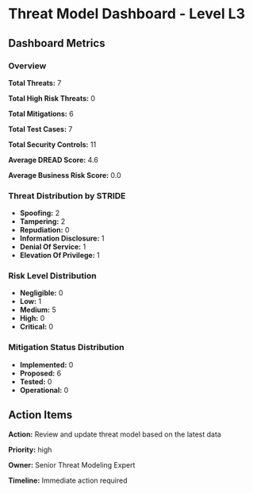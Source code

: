# Threat Model Dashboard - Level L3 

## Dashboard Metrics

### Overview

**Total Threats:** 7

**Total High Risk Threats:** 0

**Total Mitigations:** 6

**Total Test Cases:** 7

**Total Security Controls:** 11

**Average DREAD Score:** 4.6

**Average Business Risk Score:** 0.0

### Threat Distribution by STRIDE

- **Spoofing:** 2
- **Tampering:** 2
- **Repudiation:** 0
- **Information Disclosure:** 1
- **Denial Of Service:** 1
- **Elevation Of Privilege:** 1

### Risk Level Distribution

- **Negligible:** 0
- **Low:** 1
- **Medium:** 5
- **High:** 0
- **Critical:** 0

### Mitigation Status Distribution

- **Implemented:** 0
- **Proposed:** 6
- **Tested:** 0
- **Operational:** 0

## Action Items

**Action:** Review and update threat model based on the latest data

**Priority:** high

**Owner:** Senior Threat Modeling Expert

**Timeline:** Immediate action required


